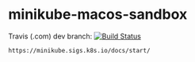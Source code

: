 # minikube-macos-sandbox

Travis (.com) dev branch:
[![Build Status](https://travis-ci.com/githubfoam/minikube-macos-sandbox.svg?branch=dev)](https://travis-ci.com/githubfoam/minikube-macos-sandbox)  

~~~~
https://minikube.sigs.k8s.io/docs/start/
~~~~